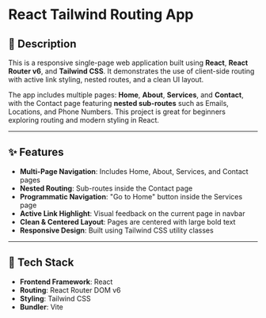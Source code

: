 #  React Tailwind Routing App

## 📌 Description

This is a responsive single-page web application built using **React**, **React Router v6**, and **Tailwind CSS**. It demonstrates the use of client-side routing with active link styling, nested routes, and a clean UI layout.

The app includes multiple pages: **Home**, **About**, **Services**, and **Contact**, with the Contact page featuring **nested sub-routes** such as Emails, Locations, and Phone Numbers. This project is great for beginners exploring routing and modern styling in React.

---

## ✨ Features

- **Multi-Page Navigation**: Includes Home, About, Services, and Contact pages
- **Nested Routing**: Sub-routes inside the Contact page
- **Programmatic Navigation**: "Go to Home" button inside the Services page
- **Active Link Highlight**: Visual feedback on the current page in navbar
- **Clean & Centered Layout**: Pages are centered with large bold text
- **Responsive Design**: Built using Tailwind CSS utility classes

---

## 🚀 Tech Stack

- **Frontend Framework**: React
- **Routing**: React Router DOM v6
- **Styling**: Tailwind CSS
- **Bundler**: Vite
